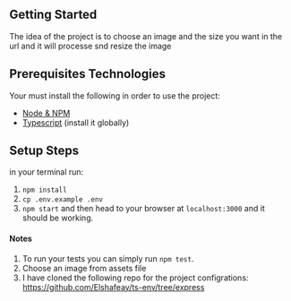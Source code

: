 ## Getting Started
The idea of the project is to choose an image and the size you want in the url and it will processe snd resize the image

## Prerequisites Technologies

Your must install the following in order to use the project:
- [Node & NPM](https://nodejs.org/en/download/)
- [Typescript](https://www.npmjs.com/package/typescript) (install it globally)

## Setup Steps

in your terminal run:
1. `npm install`
2. `cp .env.example .env`
2. `npm start`
and then head to your browser at `localhost:3000` and it should be working.

#### Notes
1. To run your tests you can simply run `npm test`.
2. Choose an image from assets file
3. I have cloned the following repo for the project configrations: https://github.com/Elshafeay/ts-env/tree/express